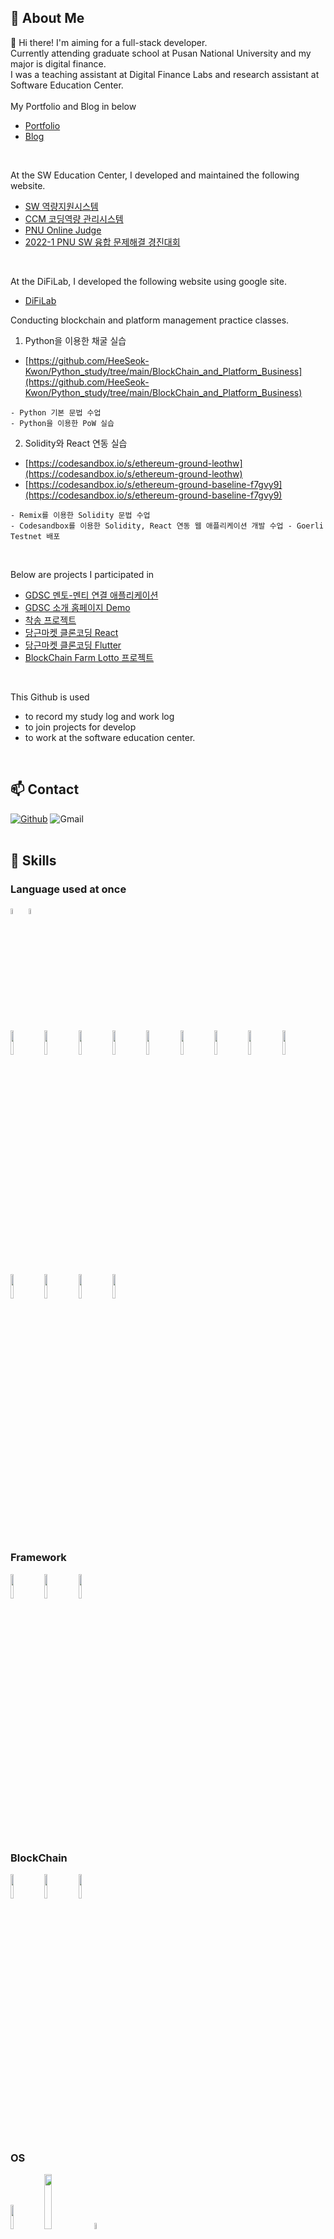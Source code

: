 🤔 About Me
--------------------------------------------------------------------------
:wave:  Hi there! I'm aiming for a full-stack developer. <br>
Currently attending graduate school at Pusan National University and my major is digital finance. <br>
I was a teaching assistant at Digital Finance Labs and research assistant at Software Education Center.
<br>
<br>
My Portfolio and Blog in below
- [Portfolio](https://florentine-behavior-ea1.notion.site/Portfolio-ae5ff7f5166044cb861ae8452cf91dcf)
- [Blog](https://blog.naver.com/rnjs1995)

<br>

At the SW Education Center, I developed and maintained the following website.
- [SW 역량지원시스템](https://pnuswedu.org)
- [CCM 코딩역량 관리시스템](http://ccm.pusan.ac.kr/login)
- [PNU Online Judge](http://oj.pnuswedu.org/)
- [2022-1 PNU SW 융합 문제해결 경진대회](https://sites.google.com/view/pnu2022-1/%ED%99%88)

<br>

At the DiFiLab, I developed the following website using google site.
- [DiFiLab](https://sites.google.com/view/difilab)

Conducting blockchain and platform management practice classes.

1. Python을 이용한 채굴 실습
- [https://github.com/HeeSeok-Kwon/Python_study/tree/main/BlockChain_and_Platform_Business](https://github.com/HeeSeok-Kwon/Python_study/tree/main/BlockChain_and_Platform_Business)
```
- Python 기본 문법 수업
- Python을 이용한 PoW 실습
```

2. Solidity와 React 연동 실습
- [https://codesandbox.io/s/ethereum-ground-leothw](https://codesandbox.io/s/ethereum-ground-leothw)
- [https://codesandbox.io/s/ethereum-ground-baseline-f7gvy9](https://codesandbox.io/s/ethereum-ground-baseline-f7gvy9)
```
- Remix를 이용한 Solidity 문법 수업
- Codesandbox를 이용한 Solidity, React 연동 웹 애플리케이션 개발 수업 - Goerli Testnet 배포 
```

<br>

Below are projects I participated in
- [GDSC 멘토-멘티 연결 애플리케이션](https://github.com/GDSC-Rural-Educational-Service)
- [GDSC 소개 홈페이지 Demo](https://github.com/gdsc-2021/gdsc-pnu-5th-heeseok)
- [착송 프로젝트](https://github.com/Error-Remittance)
- [당근마켓 클론코딩 React](https://github.com/CarrotMarket-Clone)
- [당근마켓 클론코딩 Flutter](https://github.com/flutter-clone-coding)
- [BlockChain Farm Lotto 프로젝트](https://github.com/BlockchainFarm-Lotto)

<br>

This Github is used
- to record my study log and work log
- to join projects for develop
- to work at the software education center.
<br>

📫 Contact 
--------------------------------------------------------------------------
[![Github](https://img.shields.io/badge/Github-%23121011.svg?style=for-the-badge&logo=github&logoColor=white&style=plastic)](https://github.com/Kwon1995-2)
![Gmail](https://img.shields.io/badge/simongmltjr2022@gmail.com-D14836?style=for-the-badge&logo=gmail&logoColor=white&style=plastic)
<br>
<br> 

:muscle: <b>Skills</b> 
--------------------------------------------------------------------------
### Language used at once
<!-- ![C](https://img.shields.io/badge/C-%2300599C.svg?style=for-the-badge&logo=c&logoColor=white&style=plastic)
![C++](https://img.shields.io/badge/C++-%2300599C.svg?style=for-the-badge&logo=c%2B%2B&logoColor=white&style=plastic)
![Java](https://img.shields.io/badge/Java-%23ED8B00.svg?style=for-the-badge&logo=java&logoColor=white&style=plastic)
![Python](https://img.shields.io/badge/Python-3670A0?style=for-the-badge&logo=python&logoColor=ffdd54&style=plastic)
![R](https://img.shields.io/badge/R-%23276DC3.svg?style=for-the-badge&logo=r&logoColor=white&style=plastic)
<br>
![HTML5](https://img.shields.io/badge/HTML5-%23E34F26.svg?style=for-the-badge&logo=html5&logoColor=white&style=plastic)
![CSS3](https://img.shields.io/badge/CSS3-%231572B6.svg?style=for-the-badge&logo=css3&logoColor=white&style=plastic)
![JavaScript](https://img.shields.io/badge/Javascript-%23323330.svg?style=for-the-badge&logo=javascript&logoColor=%23F7DF1E&style=plastic)
![PHP](https://img.shields.io/badge/PHP-%23777BB4.svg?style=for-the-badge&logo=php&logoColor=white&style=plastic)
![MySQL](https://img.shields.io/badge/mysql-%2300f.svg?style=for-the-badge&logo=mysql&logoColor=white&style=plastic)
![MicrosoftSQLServer](https://img.shields.io/badge/Microsoft%20SQL%20Sever-CC2927?style=for-the-badge&logo=microsoft%20sql%20server&logoColor=white&style=plastic)
<br>
![Solidity](https://img.shields.io/badge/Solidity-363636.svg?style=for-the-badge&&logo=Solidity&logoColor=white&style=plastic)
![Hyperledger](https://img.shields.io/badge/HyperledgerFabric-2F3134.svg?style=for-the-badge&&logo=Hyperledger&logoColor=white&style=plastic)
<br>
![Markdown](https://img.shields.io/badge/Markdown-%23000000.svg?style=for-the-badge&logo=markdown&logoColor=white&style=plastic) -->

<code><img width="5%" src="https://user-images.githubusercontent.com/80610295/190043036-39dca413-cd0c-4d8d-9029-7f2c25d4002d.svg"></code>
<code><img width="5%" src="https://user-images.githubusercontent.com/80610295/190044323-3390db3f-2e95-4bca-ae96-8803751a4cc6.png"></code>
<br />
<code><img width="10%" src="https://www.vectorlogo.zone/logos/python/python-ar21.svg"></code>
<code><img width="10%" src="https://www.vectorlogo.zone/logos/java/java-horizontal.svg"></code>
<code><img width="10%" src="https://www.vectorlogo.zone/logos/kotlinlang/kotlinlang-ar21.svg"></code>
<code><img width="10%" src="https://www.vectorlogo.zone/logos/android/android-ar21.svg"></code>
<code><img width="10%" src="https://www.vectorlogo.zone/logos/golang/golang-icon.svg"></code>
<code><img width="10%" src="https://www.vectorlogo.zone/logos/dartlang/dartlang-ar21.svg"></code>
<code><img width="10%" src="https://www.vectorlogo.zone/logos/flutterio/flutterio-ar21.svg"></code>
<code><img width="10%" src="https://www.vectorlogo.zone/logos/php/php-horizontal.svg"></code>
<code><img width="10%" src="https://www.vectorlogo.zone/logos/phpmyadmin/phpmyadmin-ar21.svg"></code>
<code><img width="10%" src="https://www.vectorlogo.zone/logos/w3_html5/w3_html5-ar21.svg"></code>
<code><img width="10%" src="https://www.vectorlogo.zone/logos/w3_css/w3_css-ar21.svg"></code>
<code><img width="10%" src="https://www.vectorlogo.zone/logos/javascript/javascript-horizontal.svg"></code>
<code><img width="10%" src="https://user-images.githubusercontent.com/80610295/190045065-5f5e2046-ead6-45e6-9466-7225dc77507d.png"></code>

<br />

### Framework
<code><img width="10%" src="https://www.vectorlogo.zone/logos/reactjs/reactjs-ar21.svg"></code>
<code><img width="10%" src="https://www.vectorlogo.zone/logos/vuejs/vuejs-ar21.svg"></code>
<code><img width="10%" src="https://www.vectorlogo.zone/logos/springio/springio-ar21.svg"></code>

<br />

### BlockChain
<code><img width="10%" src="https://www.vectorlogo.zone/logos/bitcoin/bitcoin-ar21.svg"></code>
<code><img width="10%" src="https://www.vectorlogo.zone/logos/ethereum/ethereum-ar21.svg"></code>
<code><img width="10%" src="https://www.vectorlogo.zone/logos/hyperledger/hyperledger-ar21.svg"></code>

<br />

### OS
<code><img width="10%" src="https://www.vectorlogo.zone/logos/ubuntu/ubuntu-ar21.svg"></code>
<code><img width="15%" src="https://user-images.githubusercontent.com/80610295/190045661-6657c919-a27a-4bcc-bfac-7e40959de479.png"></code>
<code><img width="5%" src="https://user-images.githubusercontent.com/80610295/190046937-c9d2ead4-16f0-4bbc-aaa9-aff6f7fdf61b.png"></code>

<br />

### Tools
<code><img width="5%" src="https://user-images.githubusercontent.com/80610295/190046741-bd36d66f-114a-45f2-af99-f47aa567338c.png"></code>
<code><img width="5%" src="https://user-images.githubusercontent.com/80610295/190046789-1082f8cb-35c9-45e8-9491-2020bb161f94.png"></code>
<br />
<code><img width="10%" src="https://www.vectorlogo.zone/logos/jupyter/jupyter-ar21.svg"></code>
<code><img width="10%" src="https://www.vectorlogo.zone/logos/visualstudio_code/visualstudio_code-ar21.svg"></code>
<code><img width="10%" src="https://www.vectorlogo.zone/logos/virtualbox/virtualbox-ar21.svg"></code>
<code><img width="10%" src="https://www.vectorlogo.zone/logos/atom_io/atom_io-ar21.svg"></code>
<code><img width="10%" src="https://www.vectorlogo.zone/logos/nodejs/nodejs-ar21.svg"></code>
<code><img width="10%" src="https://www.vectorlogo.zone/logos/mysql/mysql-horizontal.svg"></code>
<code><img width="10%" src="https://www.vectorlogo.zone/logos/bitnami/bitnami-ar21.svg"></code>
<code><img width="10%" src="https://www.vectorlogo.zone/logos/figma/figma-ar21.svg"></code>

<!-- ![Visual Studio](https://img.shields.io/badge/VisualStudio-5C2D91.svg?style=for-the-badge&logo=visual-studio&logoColor=white&style=plastic)
![Visual Studio Code](https://img.shields.io/badge/VisualStudioCode-0078d7.svg?style=for-the-badge&logo=visual-studio-code&logoColor=white&style=plastic)
![Atom](https://img.shields.io/badge/Atom-%2366595C.svg?style=for-the-badge&logo=atom&logoColor=white&style=plastic)
![IntelliJ IDEA](https://img.shields.io/badge/IntelliJIDEA-000000.svg?style=for-the-badge&logo=intellij-idea&logoColor=white&style=plastic)
![Jupyter Notebook](https://img.shields.io/badge/jupyter-%23FA0F00.svg?style=for-the-badge&logo=jupyter&logoColor=white&style=plastic)
<br>
![Figma](https://img.shields.io/badge/Figma-%23F24E1E.svg?style=for-the-badge&logo=figma&logoColor=white&style=plastic)
 -->
<br><br>
🗂️ Stats
--------------------------------------------------------------------------
![Anurag's GitHub stats](https://github-readme-stats.vercel.app/api?username=HeeSeok-Kwon&theme=default&show_icons=true)

<img src="https://github-readme-streak-stats.herokuapp.com/?user=HeeSeok-Kwon"/>

<!--
**HeeSeok-Kwon/HeeSeok-Kwon** is a ✨ _special_ ✨ repository because its `README.md` (this file) appears on your GitHub profile.

Here are some ideas to get you started:

- 🔭 I’m currently working on ...
- 🌱 I’m currently learning ...
- 👯 I’m looking to collaborate on ...
- 🤔 I’m looking for help with ...
- 💬 Ask me about ...
- 📫 How to reach me: ...
- 😄 Pronouns: ...
- ⚡ Fun fact: ...
-->

